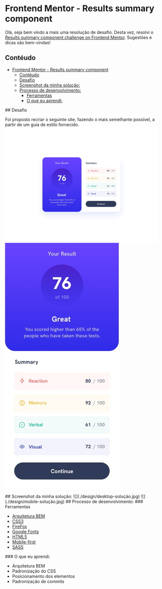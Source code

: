 # Frontend Mentor - Results summary component

Olá, seja bem vindo a mais uma resolução de desafio. Desta vez, resolvi o [Results summary component challenge on Frontend Mentor](https://www.frontendmentor.io/challenges/results-summary-component-CE_K6s0maV). Sugestões e dicas são bem-vindas!

## Contéudo

- [Frontend Mentor - Results summary component](#frontend-mentor---results-summary-component)
  - [Contéudo](#contéudo)
  - [Desafio](#desafio)
  - [Screenshot da minha solução:](#screenshot-da-minha-solução)
  - [Processo de desenvolvimento:](#processo-de-desenvolvimento)
    - [Ferramentas](#ferramentas)
    - [O que eu aprendi:](#o-que-eu-aprendi)


<a name="desafio">
## Desafio
</a>

Foi proposto recriar o seguinte site, fazendo o mais semelhante possível, a partir de um guia de estilo fornecido.
![](./design/desktop-design.jpg)
![](./design/mobile-design.jpg)

<a name="screenshot">
## Screenshot da minha solução:
</a>
![](./design/desktop-solução.jpg)
![](./design/mobile-solução.jpg)

<a name="meu-processo">
## Processo de desenvolvimento:
</a>

<a name="ferramentas">
### Ferramentas
</a>

- [Arquitetura BEM](https://en.bem.info/methodology/css/)
- [CSS3](https://developer.mozilla.org/pt-BR/docs/Web/CSS)
- [FireFox](https://www.mozilla.org/pt-BR/firefox/new/)
- [Google Fonts](https://fonts.google.com)
- [HTML5](https://developer.mozilla.org/pt-BR/docs/Web/HTML)
- [Mobile-first](https://developer.mozilla.org/en-US/docs/Glossary/Mobile_First)
- [SASS](https://sass-lang.com/)

<a name="aprendizado">
### O que eu aprendi:
</a>

- Arquitetura BEM
- Padronização do CSS
- Posicionamento dos elementos
- Padronização de commits


